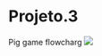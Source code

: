 # Projeto.3
Pig game flowcharg
<img src="https://user-images.githubusercontent.com/106532463/204322461-925e33bc-5bc2-4c5f-b697-4474397685ea.png"> 

